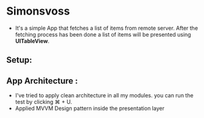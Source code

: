 # Simonsvoss

* It's a simple App that fetches a list of items from remote server. After the fetching process has been done a list of items will be presented using **UITableView**.

## Setup:
 
## App Architecture :

* I've tried to apply clean architecture in all my modules. you can run the test by clicking ⌘ + U.
* Applied MVVM Design pattern inside the presentation layer
